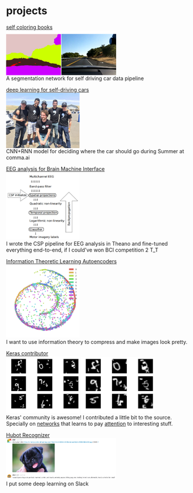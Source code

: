 # projects

[self coloring books](https://commaai.blogspot.com/2016/07/self-coloring-books.html)  
<img src="./images/selfcoloring.png" width=300 align="middle">  
A segmentation network for self driving car data pipeline

[deep learning for self-driving cars](https://www.facebook.com/Engadget/videos/vb.5738237369/10154178705732370/?type=2&theater)  
<img src="./images/comma_ai_team.jpg" width=200 align="middle">  
CNN+RNN model for deciding where the car should go during Summer at comma.ai

[EEG analysis for Brain Machine Interface](https://github.com/EderSantana/DeepEEG)  
<img src="./images/eeg.png" width=200>  
I wrote the CSP pipeline for EEG analysis in Theano and fine-tuned everything end-to-end,
if I could've won BCI competition 2 T_T

[Information Theoretic Learning Autoencoders](http://arxiv.org/abs/1603.06653)  
<img src="./images/swiss_roll.png" width=200>  
I want to use information theory to compress and make images look pretty.

[Keras contributor](https://github.com/fchollet/keras)  
<img src="./images/STN.png" width=200> <img src="./images/STN2.png" width=200>  
Keras' community is awesome! I contributed a little bit to the source. Specially on [networks]() that learns to pay [attention](https://github.com/EderSantana/seya/tree/master/examples) to interesting stuff.

[Hubot Recognizer](https://github.com/EderSantana/hubot-recognizer/blob/master/images/pug_it_is.png?raw=true)  
<img src="https://github.com/EderSantana/hubot-recognizer/blob/master/images/pug_it_is.png?raw=true" width=300>  
I put some deep learning on Slack
